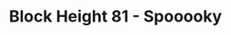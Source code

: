 ---
layout: post
title: "Block Height 81 - Spooooky"
categories:
tags: []
image: blockheight-81.jpg
description: AAAARGH!
---